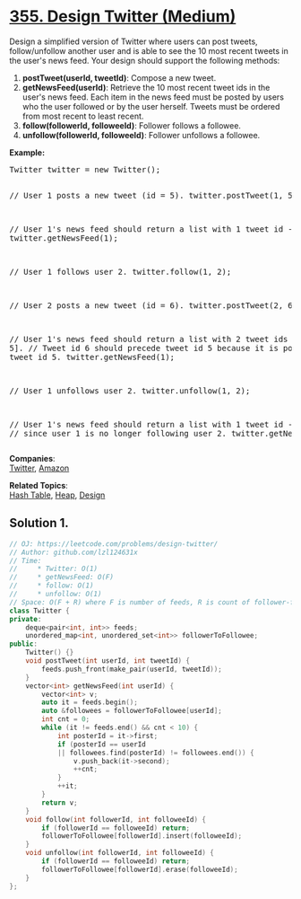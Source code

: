 # [355. Design Twitter (Medium)](https://leetcode.com/problems/design-twitter/)

<p>Design a simplified version of Twitter where users can post tweets, follow/unfollow another user and is able to see the 10 most recent tweets in the user's news feed. Your design should support the following methods:</p>

<p>
</p><ol>
<li><b>postTweet(userId, tweetId)</b>: Compose a new tweet.</li>
<li><b>getNewsFeed(userId)</b>: Retrieve the 10 most recent tweet ids in the user's news feed. Each item in the news feed must be posted by users who the user followed or by the user herself. Tweets must be ordered from most recent to least recent.</li>
<li><b>follow(followerId, followeeId)</b>: Follower follows a followee.</li>
<li><b>unfollow(followerId, followeeId)</b>: Follower unfollows a followee.</li>
</ol>
<p></p>

<p><b>Example:</b>
</p><pre>Twitter twitter = new Twitter();

// User 1 posts a new tweet (id = 5).
twitter.postTweet(1, 5);

// User 1's news feed should return a list with 1 tweet id -&gt; [5].
twitter.getNewsFeed(1);

// User 1 follows user 2.
twitter.follow(1, 2);

// User 2 posts a new tweet (id = 6).
twitter.postTweet(2, 6);

// User 1's news feed should return a list with 2 tweet ids -&gt; [6, 5].
// Tweet id 6 should precede tweet id 5 because it is posted after tweet id 5.
twitter.getNewsFeed(1);

// User 1 unfollows user 2.
twitter.unfollow(1, 2);

// User 1's news feed should return a list with 1 tweet id -&gt; [5],
// since user 1 is no longer following user 2.
twitter.getNewsFeed(1);
</pre>
<p></p>

**Companies**:  
[Twitter](https://leetcode.com/company/twitter), [Amazon](https://leetcode.com/company/amazon)

**Related Topics**:  
[Hash Table](https://leetcode.com/tag/hash-table/), [Heap](https://leetcode.com/tag/heap/), [Design](https://leetcode.com/tag/design/)

## Solution 1.

```cpp
// OJ: https://leetcode.com/problems/design-twitter/
// Author: github.com/lzl124631x
// Time:
//     * Twitter: O(1)
//     * getNewsFeed: O(F)
//     * follow: O(1)
//     * unfollow: O(1)
// Space: O(F + R) where F is number of feeds, R is count of follower-followee relationships.
class Twitter {
private:
    deque<pair<int, int>> feeds;
    unordered_map<int, unordered_set<int>> followerToFollowee;
public:
    Twitter() {}
    void postTweet(int userId, int tweetId) {
        feeds.push_front(make_pair(userId, tweetId));
    }
    vector<int> getNewsFeed(int userId) {
        vector<int> v;
        auto it = feeds.begin();
        auto &followees = followerToFollowee[userId];
        int cnt = 0;
        while (it != feeds.end() && cnt < 10) {
            int posterId = it->first;
            if (posterId == userId
            || followees.find(posterId) != followees.end()) {
                v.push_back(it->second);
                ++cnt;
            }
            ++it;
        }
        return v;
    }
    void follow(int followerId, int followeeId) {
        if (followerId == followeeId) return;
        followerToFollowee[followerId].insert(followeeId);
    }
    void unfollow(int followerId, int followeeId) {
        if (followerId == followeeId) return;
        followerToFollowee[followerId].erase(followeeId);
    }
};
```